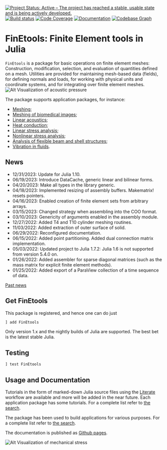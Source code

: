 [![Project Status: Active – The project has reached a stable, usable state and is being actively developed.](http://www.repostatus.org/badges/latest/active.svg)](http://www.repostatus.org/#active)
[![Build status](https://github.com/PetrKryslUCSD/FinEtools.jl/workflows/CI/badge.svg)](https://github.com/PetrKryslUCSD/FinEtools.jl/actions)
[![Code Coverage](https://codecov.io/gh/PetrKryslUCSD/FinEtools.jl/branch/main/graph/badge.svg)](https://app.codecov.io/gh/PetrKryslUCSD/FinEtools.jl)
[![Documentation](https://img.shields.io/badge/docs-dev-blue.svg)](https://petrkryslucsd.github.io/FinEtools.jl/dev)
[![Codebase Graph](https://img.shields.io/badge/Codebase-graph-green.svg)](diagram.svg) <!--(https://github.com/githubocto/repo-visualizer) -->
 
# FinEtools: Finite Element tools in Julia

`FinEtools` is a package for basic operations on finite element meshes: Construction, modification, selection, and evaluation of quantities defined on a mesh. Utilities are provided for maintaining mesh-based data (fields), for defining normals and loads, for working with physical units and coordinate systems, and for integrating over finite element meshes. ![Alt Visualization of acoustic pressure](http://hogwarts.ucsd.edu/~pkrysl/site.images/baffled-piston-aa.png "FinEtools.jl")

The package supports application packages, for instance:

- [Meshing](https://github.com/PetrKryslUCSD/FinEtoolsMeshing.jl);
- [Meshing of biomedical images](https://github.com/PetrKryslUCSD/FinEtoolsVoxelMesher.jl);
- [Linear acoustics](https://github.com/PetrKryslUCSD/FinEtoolsAcoustics.jl);
- [Heat conduction](https://github.com/PetrKryslUCSD/FinEtoolsHeatDiff.jl);
- [Linear stress analysis](https://github.com/PetrKryslUCSD/FinEtoolsDeforLinear.jl);
- [Nonlinear stress analysis](https://github.com/PetrKryslUCSD/FinEtoolsDeforNonlinear.jl);
- [Analysis of flexible beam and shell structures](https://github.com/PetrKryslUCSD/FinEtoolsFlexStructures.jl);
- [Vibration in fluids](https://github.com/PetrKryslUCSD/FinEtoolsVibInFluids.jl).

## News

- 12/31/2023: Update for Julia 1.10.
- 06/19/2023: Introduce DataCache, generic linear and bilinear forms. 
- 04/20/2023: Make all types in the library generic.
- 04/18/2023: Implemented resizing of assembly buffers. Makematrix! resets pointers.
- 04/16/2023: Enabled creation of finite element sets from arbitrary arrays.
- 03/15/2023: Changed strategy when assembling into the COO format.
- 03/10/2023: Genericity of arguments enabled in the assembly module.
- 12/27/2022: Added T4 and T10 cylinder meshing routines.
- 11/03/2022: Added extraction of outer surface of solid.
- 06/29/2022: Reconfigured documentation.
- 06/15/2022: Added point partitioning. Added dual connection matrix implementation.
- 05/03/2022: Updated project to Julia 1.7.2: Julia 1.6 is not supported from version 5.4.0 on.
- 01/26/2022: Added assembler for sparse diagonal matrices (such as the mass
  matrix for explicit finite element methods).
- 01/25/2022: Added export of a ParaView collection of a time sequence of data.


[Past news](oldnews.md)

## Get FinEtools

This package is  registered, and hence one can do just
```julia
] add FinEtools
```
Only version 1.x and the nightly builds of Julia are supported. The best bet is the latest stable Julia.

## Testing

```julia
] test FinEtools
```

## Usage and Documentation

Tutorials in the form
of marked-down Julia source files using the
[Literate](https://github.com/fredrikekre/Literate.jl) workflow are available
and more will  be added in the near future. Each application package has some tutorials. For a complete list refer to [the search](https://github.com/PetrKryslUCSD?tab=repositories&q=FinEtools+Tutorial&type=&language=).

The package has been used to build applications for various purposes. For a complete list refer to [the search](https://github.com/PetrKryslUCSD?tab=repositories&q=FinEtools&type=&language=).

The documentation  is published as [Github pages](https://petrkryslucsd.github.io/FinEtools.jl/latest/).

![Alt Visualization of mechanical stress](http://hogwarts.ucsd.edu/~pkrysl/site.images/ScreenHunter_31%20Feb.%2009%2020.54.jpg "FinEtools.jl")
